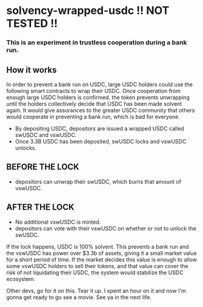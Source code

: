 # solvency-wrapped-usdc !! NOT TESTED !!

### This is an experiment in trustless cooperation during a bank run. 

## How it works

In order to prevent a bank run on USDC, large USDC holders could use the following smart contracts to wrap their USDC. Once cooperation from enough large USDC holders is confirmed, the token prevents unwrapping until the holders collectively decide that USDC has been made solvent again. It would give assurances to the greater USDC community that others would cooperate in preventing a bank run, which is bad for everyone.


- By depositing USDC, depositors are issued a wrapped USDC called swUSDC and vswUSDC.
- Once 3.3B USDC has been deposited, swUSDC locks and vswUSDC unlocks.

## BEFORE THE LOCK
- depositors can unwrap their swUSDC, which burns that amount of vswUSDC.

## AFTER THE LOCK
- No additional vswUSDC is minted.
- depositors can vote with their vswUSDC on whether or not to unlock the swUSDC.

If the lock happens, USDC is 100% solvent. This prevents a bank run and the vswUSDC has power over $3.3b of assets, giving it a small market value for a short period of time. If the market decides this value is enough to allow some vswUSDC holders to sell their tokens, and that value can cover the risk of not liquidating their USDC, the system would stabilize the USDC ecosystem.

Other devs, go for it on this. Tear it up. I spent an hour on it and now I'm gonna get ready to go see a movie. See ya in the next life.
